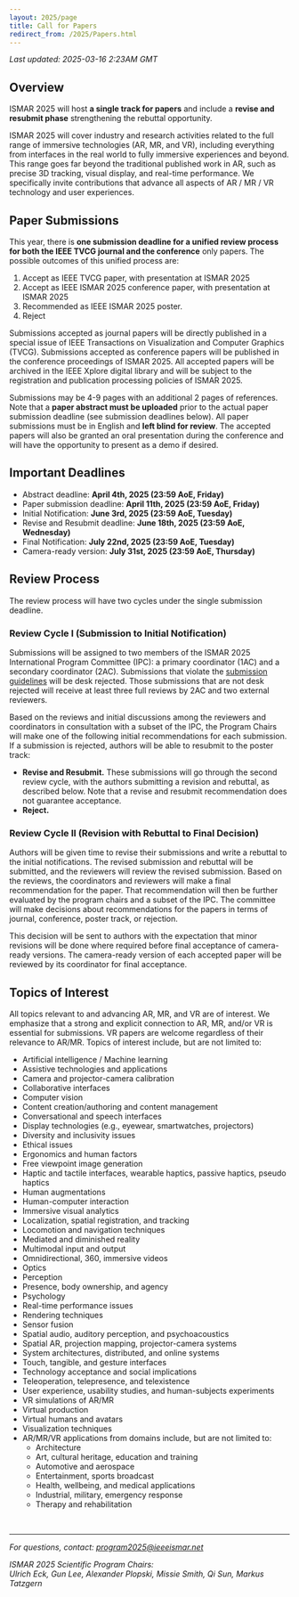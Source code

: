 ```yaml
---
layout: 2025/page
title: Call for Papers
redirect_from: /2025/Papers.html
---
```

*Last updated: 2025-03-16 2:23AM GMT*

## Overview

ISMAR 2025 will host **a single track for papers** and include a **revise and resubmit phase** strengthening the rebuttal opportunity.

ISMAR 2025 will cover industry and research activities related to the full range of immersive technologies (AR, MR, and VR), including everything from interfaces in the real world to fully immersive experiences and beyond. This range goes far beyond the traditional published work in AR, such as precise 3D tracking, visual display, and real-time performance. We specifically invite contributions that advance all aspects of AR / MR / VR technology and user experiences.

## Paper Submissions

This year, there is **one submission deadline for a unified review process for both the IEEE TVCG journal and the conference** only papers. The possible outcomes of this unified process are:

1.  Accept as IEEE TVCG paper, with presentation at ISMAR 2025
2.  Accept as IEEE ISMAR 2025 conference paper, with presentation at ISMAR 2025
3.  Recommended as IEEE ISMAR 2025 poster.
4.  Reject

Submissions accepted as journal papers will be directly published in a special issue of IEEE Transactions on Visualization and Computer Graphics (TVCG). Submissions accepted as conference papers will be published in the conference proceedings of ISMAR 2025. All accepted papers will be archived in the IEEE Xplore digital library and will be subject to the registration and publication processing policies of ISMAR 2025.

Submissions may be 4-9 pages with an additional 2 pages of references. Note that a **paper abstract must be uploaded** prior to the actual paper submission deadline (see submission deadlines below). All paper submissions must be in English and **left blind for review**. The accepted papers will also be granted an oral presentation during the conference and will have the opportunity to present as a demo if desired.

## Important Deadlines

- Abstract deadline: **April 4th, 2025 (23:59 AoE, Friday)**
- Paper submission deadline: **April 11th, 2025 (23:59 AoE, Friday)**
- Initial Notification: **June 3rd, 2025 (23:59 AoE, Tuesday)**
- Revise and Resubmit deadline: **June 18th, 2025 (23:59 AoE, Wednesday)**
- Final Notification: **July 22nd, 2025 (23:59 AoE, Tuesday)**
- Camera-ready version: **July 31st, 2025 (23:59 AoE, Thursday)**

## Review Process

The review process will have two cycles under the single submission deadline.

### Review Cycle I (Submission to Initial Notification)

Submissions will be assigned to two members of the ISMAR 2025 International Program Committee (IPC): a primary coordinator (1AC) and a secondary coordinator (2AC). Submissions that violate the [submission guidelines](/2025/contribute/guidelines/submissions) will be desk rejected. Those submissions that are not desk rejected will receive at least three full reviews by 2AC and two external reviewers.

Based on the reviews and initial discussions among the reviewers and coordinators in consultation with a subset of the IPC, the Program Chairs will make one of the following initial recommendations for each submission. If a submission is rejected, authors will be able to resubmit to the poster track:

- **Revise and Resubmit.** These submissions will go through the second review cycle, with the authors submitting a revision and rebuttal, as described below. Note that a revise and resubmit recommendation does not guarantee acceptance.
- **Reject.**

### Review Cycle II (Revision with Rebuttal to Final Decision)

Authors will be given time to revise their submissions and write a rebuttal to the initial notifications. The revised submission and rebuttal will be submitted, and the reviewers will review the revised submission. Based on the reviews, the coordinators and reviewers will make a final recommendation for the paper. That recommendation will then be further evaluated by the program chairs and a subset of the IPC. The committee will make decisions about recommendations for the papers in terms of journal, conference, poster track, or rejection.

This decision will be sent to authors with the expectation that minor revisions will be done where required before final acceptance of camera-ready versions. The camera-ready version of each accepted paper will be reviewed by its coordinator for final acceptance.

## Topics of Interest

All topics relevant to and advancing AR, MR, and VR are of interest. We emphasize that a strong and explicit connection to AR, MR, and/or VR is essential for submissions. VR papers are welcome regardless of their relevance to AR/MR. Topics of interest include, but are not limited to:

- Artificial intelligence / Machine learning
- Assistive technologies and applications
- Camera and projector-camera calibration
- Collaborative interfaces
- Computer vision
- Content creation/authoring and content management
- Conversational and speech interfaces
- Display technologies (e.g., eyewear, smartwatches, projectors)
- Diversity and inclusivity issues
- Ethical issues
- Ergonomics and human factors
- Free viewpoint image generation
- Haptic and tactile interfaces, wearable haptics, passive haptics, pseudo haptics
- Human augmentations
- Human-computer interaction
- Immersive visual analytics
- Localization, spatial registration, and tracking
- Locomotion and navigation techniques
- Mediated and diminished reality
- Multimodal input and output
- Omnidirectional, 360, immersive videos
- Optics
- Perception
- Presence, body ownership, and agency
- Psychology
- Real-time performance issues
- Rendering techniques
- Sensor fusion
- Spatial audio, auditory perception, and psychoacoustics
- Spatial AR, projection mapping, projector-camera systems
- System architectures, distributed, and online systems
- Touch, tangible, and gesture interfaces
- Technology acceptance and social implications
- Teleoperation, telepresence, and telexistence
- User experience, usability studies, and human-subjects experiments
- VR simulations of AR/MR
- Virtual production
- Virtual humans and avatars
- Visualization techniques
- AR/MR/VR applications from domains include, but are not limited to:
  - Architecture
  - Art, cultural heritage, education and training
  - Automotive and aerospace
  - Entertainment, sports broadcast
  - Health, wellbeing, and medical applications
  - Industrial, military, emergency response
  - Therapy and rehabilitation

<br>

---

*For questions, contact: program2025@ieeeismar.net*

*ISMAR 2025 Scientific Program Chairs:<br>Ulrich Eck, Gun Lee, Alexander Plopski, Missie Smith, Qi Sun, Markus Tatzgern*

